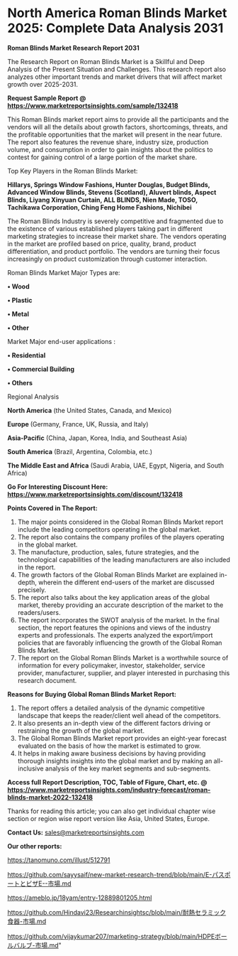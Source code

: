 # North America Roman Blinds Market 2025: Complete Data Analysis 2031

<strong>Roman Blinds Market Research Report 2031</strong>

The Research Report on Roman Blinds Market is a Skillful and Deep Analysis of the Present Situation and Challenges. This research report also analyzes other important trends and market drivers that will affect market growth over 2025-2031.

<strong>Request Sample Report @ <a href=https://www.marketreportsinsights.com/sample/132418>https://www.marketreportsinsights.com/sample/132418</a></strong>

This Roman Blinds market report aims to provide all the participants and the vendors will all the details about growth factors, shortcomings, threats, and the profitable opportunities that the market will present in the near future. The report also features the revenue share, industry size, production volume, and consumption in order to gain insights about the politics to contest for gaining control of a large portion of the market share.

Top Key Players in the Roman Blinds Market:

<strong>Hillarys, Springs Window Fashions, Hunter Douglas, Budget Blinds, Advanced Window Blinds, Stevens (Scotland), Aluvert blinds, Aspect Blinds, Liyang Xinyuan Curtain, ALL BLINDS, Nien Made, TOSO, Tachikawa Corporation, Ching Feng Home Fashions, Nichibei</strong>

The Roman Blinds Industry is severely competitive and fragmented due to the existence of various established players taking part in different marketing strategies to increase their market share. The vendors operating in the market are profiled based on price, quality, brand, product differentiation, and product portfolio. The vendors are turning their focus increasingly on product customization through customer interaction.

Roman Blinds Market Major Types are:

<strong>• Wood

• Plastic

• Metal

• Other</strong>

Market Major end-user applications :

<strong>• Residential

• Commercial Building

• Others</strong>

Regional Analysis

</u><strong><b>North America</b></strong> (the United States, Canada, and Mexico)

<strong><b>Europe </b></strong>(Germany, France, UK, Russia, and Italy)

<strong><b>Asia-Pacific</b></strong> (China, Japan, Korea, India, and Southeast Asia)

<strong><b>South America</b></strong> (Brazil, Argentina, Colombia, etc.)

<strong><b>The Middle East and Africa</b></strong> (Saudi Arabia, UAE, Egypt, Nigeria, and South Africa)

<strong>Go For Interesting Discount Here: <a href=https://www.marketreportsinsights.com/discount/132418>https://www.marketreportsinsights.com/discount/132418</a></strong>

<strong>Points Covered in The Report:</strong>
<ol>
  <li>The major points considered in the Global Roman Blinds Market report include the leading competitors operating in the global market.</li>
  <li>The report also contains the company profiles of the players operating in the global market.</li>
  <li>The manufacture, production, sales, future strategies, and the technological capabilities of the leading manufacturers are also included in the report.</li>
  <li>The growth factors of the Global Roman Blinds Market are explained in-depth, wherein the different end-users of the market are discussed precisely.</li>
  <li>The report also talks about the key application areas of the global market, thereby providing an accurate description of the market to the readers/users.</li>
  <li>The report incorporates the SWOT analysis of the market. In the final section, the report features the opinions and views of the industry experts and professionals. The experts analyzed the export/import policies that are favorably influencing the growth of the Global Roman Blinds Market.</li>
  <li>The report on the Global Roman Blinds Market is a worthwhile source of information for every policymaker, investor, stakeholder, service provider, manufacturer, supplier, and player interested in purchasing this research document.</li>
</ol>
<strong>Reasons for Buying Global Roman Blinds Market Report:</strong>

<ol>
  <li>The report offers a detailed analysis of the dynamic competitive landscape that keeps the reader/client well ahead of the competitors.</li>
  <li>It also presents an in-depth view of the different factors driving or restraining the growth of the global market.</li>
  <li>The Global Roman Blinds Market report provides an eight-year forecast evaluated on the basis of how the market is estimated to grow.</li>
  <li>It helps in making aware business decisions by having providing thorough insights insights into the global market and by making an all-inclusive analysis of the key market segments and sub-segments.</li>
</ol>
<strong>Access full Report Description, TOC, Table of Figure, Chart, etc. @ <a href=https://www.marketreportsinsights.com/industry-forecast/roman-blinds-market-2022-132418>https://www.marketreportsinsights.com/industry-forecast/roman-blinds-market-2022-132418</a></strong>


Thanks for reading this article; you can also get individual chapter wise section or region wise report version like Asia, United States, Europe.

<strong>Contact Us:</strong>
sales@marketreportsinsights.com

<strong>Our other reports:</strong>

<a href=https://tanomuno.com/illust/512791>https://tanomuno.com/illust/512791</a>

<a href=https://github.com/sayysaif/new-market-research-trend/blob/main/E-パスポートとビザE--市場.md>https://github.com/sayysaif/new-market-research-trend/blob/main/E-パスポートとビザE--市場.md</a>

<a href=https://ameblo.jp/18yam/entry-12889801205.html>https://ameblo.jp/18yam/entry-12889801205.html</a>

<a href=https://github.com/Hindavi23/Researchinsightsc/blob/main/耐熱セラミック食器-市場.md>https://github.com/Hindavi23/Researchinsightsc/blob/main/耐熱セラミック食器-市場.md</a>

<a href=https://github.com/vijaykumar207/marketing-strategy/blob/main/HDPEボールバルブ-市場.md>https://github.com/vijaykumar207/marketing-strategy/blob/main/HDPEボールバルブ-市場.md</a>"
